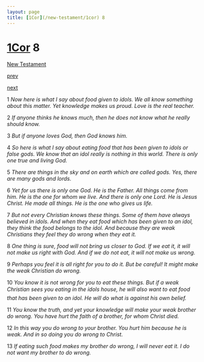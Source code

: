 ```yaml
---
layout: page
title: [1Cor](/new-testament/1cor) 8
---
```


# [1Cor](/new-testament/1cor) 8

[New Testament](/new-testament)


[prev](/new-testament/1cor/1cor-7.html)


[next](/new-testament/1cor/1cor-9.html)

1 _Now here is what I say about food given to idols. We all know something about this matter. Yet knowledge makes us proud. Love is the real teacher._

2 _If anyone thinks he knows much, then he does not know what he really should know._

3 _But if anyone loves God, then God knows him._

4 _So here is what I say about eating food that has been given to idols or false gods. We know that an idol really is nothing in this world. There is only one true and living God._

5 _There are things in the sky and on earth which are called gods. Yes, there are many gods and lords._

6 _Yet for us there is only one God. He is the Father. All things come from him. He is the one for whom we live. And there is only one Lord. He is Jesus Christ. He made all things.  He is the one who gives us life._

7 _But not every Christian knows these things. Some of them have always believed in idols.  And when they eat food which has been given to an idol, they think the food belongs to the idol. And because they are weak Christians they feel they do wrong when they eat it._

8 _One thing is sure, food will not bring us closer to God. If we eat it, it will not make us right with God. And if we do not eat, it will not make us wrong._

9 _Perhaps you feel it is all right for you to do it. But be careful! It might make the weak Christian do wrong._

10 _You know it is not wrong for you to eat these things. But if a weak Christian sees you eating in the idols house, he will also want to eat food that has been given to an idol. He will do what is against his own belief._

11 _You know the truth, and yet your knowledge will make your weak brother do wrong.  You have hurt the faith of a brother, for whom Christ died._

12 _In this way you do wrong to your brother. You hurt him because he is weak. And in so doing you do wrong to Christ._

13 _If eating such food makes my brother do wrong, I will never eat it. I do not want my brother to do wrong._

